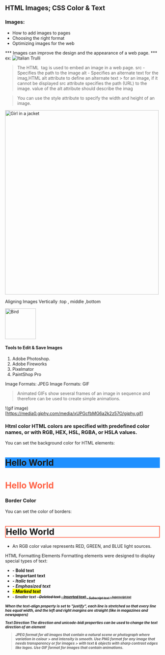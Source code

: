 ## HTML Images; CSS Color & Text

### Images:

- How to add images to pages
- Choosing the right format
-  Optimizing images for the web


*** Images can improve the design and the appearance of a web page. ***
ex: <img src="pic_trulli.jpg" alt="Italian Trulli">

> The HTML <img> tag is used to embed an image in a web page.
> src - Specifies the path to the image
 > alt - Specifies an alternate text for the imag,HTML alt attribute to define an alternate text > for an image, if it cannot be displayed
 >src attribute specifies the path (URL) to the image.
 >value of the alt attribute should describe the imag

 >You can use the style attribute to specify the width and height of an image.
 <img src="img_girl.jpg" alt="Girl in a jacket" style="width:500px;height:600px;">

 Aligning Images Vertically :top , middle ,bottom 

 <img src="images/bird.gif" alt="Bird" width="100"
 height="100" align="bottom" />

 #### Tools to Edit & Save Images
 1. Adobe Photoshop.
 2. Adobe Fireworks
3. Pixelmator
4. PaintShop Pro

Image Formats: JPEG
Image Formats: GIF

>Animated GIFs show several frames of an
>image in sequence and therefore can be used to
>create simple animations.

!(gif image)[https://media0.giphy.com/media/xUPGcfbMG6a2k2z57O/giphy.gif]


### Html color HTML colors are specified with predefined color names, or with RGB, HEX, HSL, RGBA, or HSLA values.

You can set the background color for HTML elements:
<h1 style="background-color:DodgerBlue;">Hello World</h1>
<h1 style="color:Tomato;">Hello World</h1>

### Border Color
You can set the color of borders:
<h1 style="border:2px solid Tomato;">Hello World</h1>

* An RGB color value represents RED, GREEN, and BLUE light sources.

HTML Formatting Elements
Formatting elements were designed to display special types of text:

* <b> - Bold text
* <strong> - Important text
* <i> - Italic text
* <em> - Emphasized text
* <mark> - Marked text
* <small> - Smaller text
<del> - Deleted text
<ins> - Inserted text
<sub> - Subscript text
<sup> - Superscript text


When the text-align property is set to "justify", each line is stretched so that every line has equal width, and the left and right margins are straight (like in magazines and newspapers)

Text Direction
The direction and unicode-bidi properties can be used to change the text direction of an element

>JPEG format for all images that contain a natural scene or photograph where variation in colour > and intensity is smooth. Use PNG format for any image that needs transparency or for images > with text & objects with sharp contrast edges like logos. Use GIF format for images that contain animations.